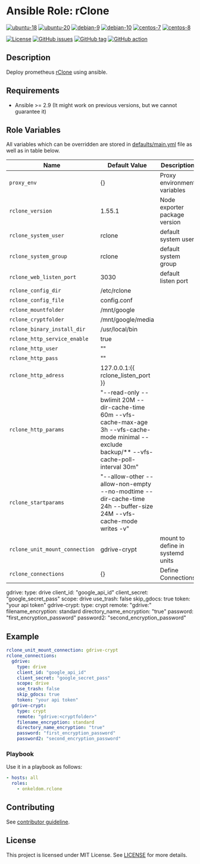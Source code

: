 # Ansible Role: rClone

[![ubuntu-18](https://img.shields.io/badge/ubuntu-18.x-orange?style=flat&logo=ubuntu)](https://ubuntu.com/)
[![ubuntu-20](https://img.shields.io/badge/ubuntu-20.x-orange?style=flat&logo=ubuntu)](https://ubuntu.com/)
[![debian-9](https://img.shields.io/badge/debian-9.x-orange?style=flat&logo=debian)](https://www.debian.org/)
[![debian-10](https://img.shields.io/badge/debian-10.x-orange?style=flat&logo=debian)](https://www.debian.org/)
[![centos-7](https://img.shields.io/badge/centos-7.x-orange?style=flat&logo=centos)](https://www.centos.org/)
[![centos-8](https://img.shields.io/badge/centos-8.x-orange?style=flat&logo=centos)](https://www.centos.org/)

[![License](https://img.shields.io/badge/license-MIT%20License-brightgreen.svg?style=flat)](https://opensource.org/licenses/MIT)
[![GitHub issues](https://img.shields.io/github/issues/OnkelDom/ansible-role-rclone?style=flat)](https://github.com/OnkelDom/ansible-role-rclone/issues)
[![GitHub tag](https://img.shields.io/github/tag/OnkelDom/ansible-role-rclone.svg?style=flat)](https://github.com/OnkelDom/ansible-role-rclone/tags)
[![GitHub action](https://github.com/OnkelDom/ansible-role-rclone/workflows/ansible-lint/badge.svg)](https://github.com/OnkelDom/ansible-role-rclone)

## Description

Deploy prometheus [rClone](https://github.com/rclone/rclone) using ansible.

## Requirements

- Ansible >= 2.9 (It might work on previous versions, but we cannot guarantee it)

## Role Variables

All variables which can be overridden are stored in [defaults/main.yml](defaults/main.yml) file as well as in table below.

| Name           | Default Value | Description                        |
| -------------- | ------------- | -----------------------------------|
| `proxy_env` | {} | Proxy environment variables |
| `rclone_version` | 1.55.1 | Node exporter package version |
| `rclone_system_user` | rclone | default system user |
| `rclone_system_group` | rclone | default system group |
| `rclone_web_listen_port` | 3030 | default listen port |
| `rclone_config_dir` | /etc/rclone |  |
| `rclone_config_file` | config.conf |  |
| `rclone_mountfolder` | /mnt/google |  |
| `rclone_cryptfolder` | /mnt/google/media |  |
| `rclone_binary_install_dir` | /usr/local/bin |  |
| `rclone_http_service_enable` | true |  |
| `rclone_http_user` | "" |  |
| `rclone_http_pass` | "" |  |
| `rclone_http_adress` | 127.0.0.1:{{ rclone_listen_port }} |  |
| `rclone_http_params` | "--read-only --bwlimit 20M --dir-cache-time 60m --vfs-cache-max-age 3h --vfs-cache-mode minimal --exclude backup/** --vfs-cache-poll-interval 30m" |  |
| `rclone_startparams` | "--allow-other --allow-non-empty --no-modtime --dir-cache-time 24h --buffer-size 24M --vfs-cache-mode writes -v" |  |
| `rclone_unit_mount_connection` | gdrive-crypt | mount to define in systemd units |
| `rclone_connections` | {} | Define Connections |

  gdrive:
    type: drive
    client_id: "google_api_id"
    client_secret: "google_secret_pass"
    scope: drive
    use_trash: false
    skip_gdocs: true
    token: "your api token"
  gdrive-crypt:
    type: crypt
    remote: "gdrive:<cryptfolder>"
    filename_encryption: standard
    directory_name_encryption: "true"
    password: "first_encryption_password"
    password2: "second_encryption_password"

## Example

```yml
rclone_unit_mount_connection: gdrive-crypt
rclone_connections:
  gdrive:
    type: drive
    client_id: "google_api_id"
    client_secret: "google_secret_pass"
    scope: drive
    use_trash: false
    skip_gdocs: true
    token: "your api token"
  gdrive-crypt:
    type: crypt
    remote: "gdrive:<cryptfolder>"
    filename_encryption: standard
    directory_name_encryption: "true"
    password: "first_encryption_password"
    password2: "second_encryption_password"
```

### Playbook

Use it in a playbook as follows:
```yaml
- hosts: all
  roles:
    - onkeldom.rclone
```

## Contributing

See [contributor guideline](CONTRIBUTING.md).

## License

This project is licensed under MIT License. See [LICENSE](/LICENSE) for more details.
